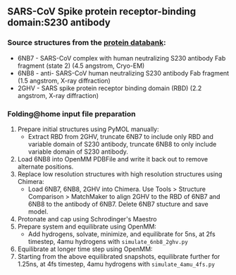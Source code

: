 ## SARS-CoV Spike protein receptor-binding domain:S230 antibody

### Source structures from the [protein databank](http://rcsb.org): 
* 6NB7 - SARS-CoV complex with human neutralizing S230 antibody Fab fragment (state 2) (4.5 angstrom, Cryo-EM)
* 6NB8 - anti- SARS-CoV human neutralizing S230 antibody Fab fragment (1.5 angstrom, X-ray diffraction)
* 2GHV - SARS spike protein receptor binding domain (RBD) (2.2 angstrom, X-ray diffraction)

### Folding@home input file preparation
1. Prepare initial structures using PyMOL manually:
    - Extract RBD from 2GHV, truncate 6NB7 to include only RBD and variable domain of S230 antibody, truncate 6NB8 to only include variable domain of S230 antibody.
2. Load 6NB8 into OpenMM PDBFile and write it back out to remove alternate positions.
3. Replace low resolution structures with high resolution structures using Chimera:
    - Load 6NB7, 6NB8, 2GHV into Chimera. Use Tools > Structure Comparison > MatchMaker to align 2GHV to the RBD of 6NB7 and 6NB8 to the antibody of 6NB7. Delete 6NB7 stucture and save model.
4. Protonate and cap using Schrodinger's Maestro
5. Prepare system and equilibrate using OpenMM:
    - Add hydrogens, solvate, minimize, and equilibrate for 5ns, at 2fs timestep, 4amu hydrogens with `simulate_6nb8_2ghv.py`
6. Equilibrate at longer time step using OpenMM:
7. Starting from the above equilibrated snapshots, equilibrate further for 1.25ns, at 4fs timestep, 4amu hydrogens with `simulate_4amu_4fs.py`
